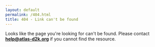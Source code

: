 ```yaml
---
layout: default
permalink: /404.html
title: 404 - Link can't be found
---
```


<p class="lead">Looks like the page you're looking for can't be found. Please contact <strong><a href="mailto:help@atlas-d2k.org">help@atlas-d2k.org</a></strong> if you cannot find the resource.</p>
